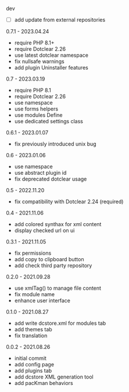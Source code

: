 dev
- [ ] add update from external repositories

0.7.1 - 2023.04.24
- require PHP 8.1+
- require Dotclear 2.26
- use latest dotclear namespace
- fix nullsafe warnings
- add plugin Uninstaller features

0.7 - 2023.03.19
- require PHP 8.1
- require Dotclear 2.26
- use namespace
- use forms helpers
- use modules Define
- use dedicated settings class

0.6.1 - 2023.01.07
- fix previously introduced unix bug

0.6 - 2023.01.06
- use namespace
- use abstract plugin id
- fix deprecated dotclear usage

0.5 - 2022.11.20
- fix compatibility with Dotclear 2.24 (required)

0.4 - 2021.11.06
- add colored synthax for xml content
- display checked url on ui

0.3.1 - 2021.11.05
- fix permissions
- add copy to clipboard button
- add check third party repository

0.2.0 - 2021.09.28
- use xmlTag() to manage file content
- fix module name
- enhance user interface

0.1.0 - 2021.08.27
- add write dcstore.xml for modules tab
- add themes tab
- fix translation

0.0.2 - 2021.08.26
- initial commit
- add config page
- add plugins tab
- add dcstore XML generation tool
- add pacKman behaviors